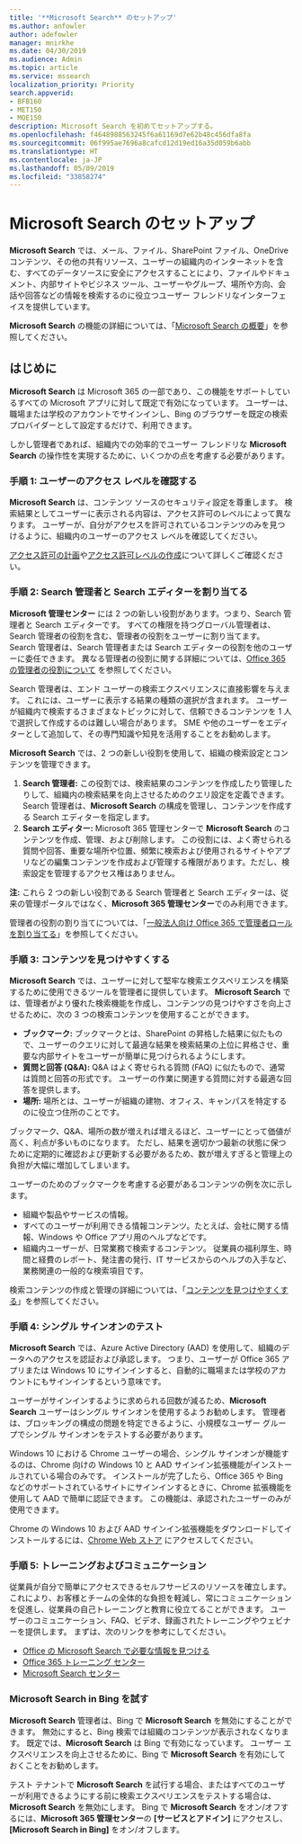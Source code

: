 ```yaml
---
title: '**Microsoft Search** のセットアップ'
ms.author: anfowler
author: adefowler
manager: mnirkhe
ms.date: 04/30/2019
ms.audience: Admin
ms.topic: article
ms.service: mssearch
localization_priority: Priority
search.appverid:
- BFB160
- MET150
- MOE150
description: Microsoft Search を初めてセットアップする。
ms.openlocfilehash: f4648988563245f6a61169d7e62b48c456dfa8fa
ms.sourcegitcommit: 06f995ae7696a8cafcd12d19ed16a35d059b6abb
ms.translationtype: HT
ms.contentlocale: ja-JP
ms.lasthandoff: 05/09/2019
ms.locfileid: "33858274"
---
```

# <a name="set-up-microsoft-search"></a>Microsoft Search のセットアップ

**Microsoft Search** では、メール、ファイル、SharePoint ファイル、OneDrive コンテンツ、その他の共有リソース、ユーザーの組織内のインターネットを含む、すべてのデータソースに安全にアクセスすることにより、ファイルやドキュメント、内部サイトやビジネス ツール、ユーザーやグループ、場所や方向、会話や回答などの情報を検索するのに役立つユーザー フレンドリなインターフェイスを提供しています。

**Microsoft Search** の機能の詳細については、「[Microsoft Search の概要](overview-microsoft-search.md)」を参照してください。

## <a name="get-started"></a>はじめに

**Microsoft Search** は Microsoft 365 の一部であり、この機能をサポートしているすべての Microsoft アプリに対して既定で有効になっています。 ユーザーは、職場または学校のアカウントでサインインし、Bing のブラウザーを既定の検索プロバイダーとして設定するだけで、利用できます。

しかし管理者であれば、組織内での効率的でユーザー フレンドリな **Microsoft Search** の操作性を実現するために、いくつかの点を考慮する必要があります。

### <a name="step-1-check-access-level-of-your-users"></a>手順 1: ユーザーのアクセス レベルを確認する

**Microsoft Search** は、コンテンツ ソースのセキュリティ設定を尊重します。 検索結果としてユーザーに表示される内容は、アクセス許可のレベルによって異なります。 ユーザーが、自分がアクセスを許可されているコンテンツのみを見つけるように、組織内のユーザーのアクセス レベルを確認してください。

[アクセス許可の計画](https://docs.microsoft.com/ja-JP/sharepoint/plan-your-permissions-strategy)や[アクセス許可レベルの作成](https://docs.microsoft.com/ja-JP/sharepoint/how-to-create-and-edit-permission-levels)について詳しくご確認ください。

### <a name="step-2-assign-search-admin-and-search-editor"></a>手順 2: Search 管理者と Search エディターを割り当てる

**Microsoft 管理センター** には 2 つの新しい役割があります。つまり、Search 管理者と Search エディターです。  すべての権限を持つグローバル管理者は、Search 管理者の役割を含む、管理者の役割をユーザーに割り当てます。 Search 管理者は、Search 管理者または Search エディターの役割を他のユーザーに委任できます。 異なる管理者の役割に関する詳細については、[Office 365 の管理者の役割について](https://docs.microsoft.com/office365/admin/add-users/about-admin-roles?view=o365-worldwide) を参照してください。

Search 管理者は、エンド ユーザーの検索エクスペリエンスに直接影響を与えます。 これには、ユーザーに表示する結果の種類の選択が含まれます。 ユーザーが組織内で検索するさまざまなトピックに対して、信頼できるコンテンツを 1 人で選択して作成するのは難しい場合があります。 SME や他のユーザーをエディターとして追加して、その専門知識や知見を活用することをお勧めします。 

**Microsoft Search** では、2 つの新しい役割を使用して、組織の検索設定とコンテンツを管理できます。
1. **Search 管理者:** この役割では、検索結果のコンテンツを作成したり管理したりして、組織内の検索結果を向上させるためのクエリ設定を定義できます。 Search 管理者は、**Microsoft Search** の構成を管理し、コンテンツを作成する Search エディターを指定します。
2. **Search エディター:** Microsoft 365 管理センターで **Microsoft Search** のコンテンツを作成、管理、および削除します。 この役割には、よく寄せられる質問や回答、重要な場所や位置、頻繁に検索および使用されるサイトやアプリなどの編集コンテンツを作成および管理する権限があります。ただし、検索設定を管理するアクセス権はありません。

**注:** これら 2 つの新しい役割である Search 管理者と Search エディターは、従来の管理ポータルではなく、**Microsoft 365 管理センター**でのみ利用できます。

管理者の役割の割り当てについては、「[一般法人向け Office 365 で管理者ロールを割り当てる](https://docs.microsoft.com/en-us/office365/admin/add-users/assign-admin-roles?view=o365-worldwide)」を参照してください。

### <a name="step-3-make-content-easy-to-find"></a>手順 3: コンテンツを見つけやすくする 

**Microsoft Search** では、ユーザーに対して堅牢な検索エクスペリエンスを構築するために使用できるツールを管理者に提供しています。 **Microsoft Search** では、管理者がより優れた検索機能を作成し、コンテンツの見つけやすさを向上させるために、次の 3 つの検索コンテンツを使用することができます。
- **ブックマーク:** ブックマークとは、SharePoint の昇格した結果に似たもので、ユーザーのクエリに対して最適な結果を検索結果の上位に昇格させ、重要な内部サイトをユーザーが簡単に見つけられるようにします。 
- **質問と回答 (Q&A):** Q&A はよく寄せられる質問 (FAQ) に似たもので、通常は質問と回答の形式です。 ユーザーの作業に関連する質問に対する最適な回答を提供します。
- **場所:** 場所とは、ユーザーが組織の建物、オフィス、キャンパスを特定するのに役立つ住所のことです。 

ブックマーク、Q&A、場所の数が増えれば増えるほど、ユーザーにとって価値が高く、利点が多いものになります。 ただし、結果を適切かつ最新の状態に保つために定期的に確認および更新する必要があるため、数が増えすぎると管理上の負担が大幅に増加してしまいます。

ユーザーのためのブックマークを考慮する必要があるコンテンツの例を次に示します。
- 組織や製品やサービスの情報。
- すべてのユーザーが利用できる情報コンテンツ。たとえば、会社に関する情報、Windows や Office アプリ用のヘルプなどです。 
- 組織内ユーザーが、日常業務で検索するコンテンツ。 従業員の福利厚生、時間と経費のレポート、発注書の発行、IT サービスからのヘルプの入手など、業務関連の一般的な検索項目です。 

検索コンテンツの作成と管理の詳細については、「[コンテンツを見つけやすくする](make-content-easy-to-find.md)」を参照してください。

### <a name="step-4-test-single-sign-on"></a>手順 4: シングル サインオンのテスト
**Microsoft Search** では、Azure Active Directory (AAD) を使用して、組織のデータへのアクセスを認証および承認します。  つまり、ユーザーが Office 365 アプリまたは Windows 10 にサインインすると、自動的に職場または学校のアカウントにもサインインするという意味です。

ユーザーがサインインするように求められる回数が減るため、**Microsoft Search** ユーザーはシングル サインオンを使用するようお勧めします。 管理者は、ブロッキングの構成の問題を特定できるように、小規模なユーザー グループでシングル サインオンをテストする必要があります。 

Windows 10 における Chrome ユーザーの場合、シングル サインオンが機能するのは、Chrome 向けの Windows 10 と AAD サインイン拡張機能がインストールされている場合のみです。 インストールが完了したら、Office 365 や Bing などのサポートされているサイトにサインインするときに、Chrome 拡張機能を使用して AAD で簡単に認証できます。 この機能は、承認されたユーザーのみが使用できます。 

Chrome の Windows 10 および AAD サインイン拡張機能をダウンロードしてインストールするには、[Chrome Web ストア](https://go.microsoft.com/fwlink/?linkid=2090961) にアクセスしてください。

### <a name="step-5-training-and-communication"></a>手順 5: トレーニングおよびコミュニケーション
従業員が自分で簡単にアクセスできるセルフサービスのリソースを確立します。 これにより、お客様とチームの全体的な負担を軽減し、常にコミュニケーションを促進し、従業員の自己トレーニングと教育に役立てることができます。 ユーザーのコミュニケーション、FAQ、ビデオ、録画されたトレーニングやウェビナーを提供します。 まずは、次のリンクを参考にしてください。
- [Office の Microsoft Search で必要な情報を見つける](https://support.office.com/article/find-what-you-need-with-microsoft-search-in-office-2457d4d8-48a8-4ad4-ab89-5a0657aa8446?ui=en-US&rs=en-US&ad=US)
- [Office 365 トレーニング センター](https://support.office.com/office-training-center)
- 
  [Microsoft Search センター](https://support.office.com/en-us/article/-working-title-microsoft-search-center-b8bf5a2c-7515-40a9-9a6a-b8ed382c86bc?ui=en-US&rs=en-US&ad=US)

### <a name="trying-out-microsoft-search-in-bing"></a>**Microsoft Search** in Bing を試す 
**Microsoft Search** 管理者は、Bing で **Microsoft Search** を無効にすることができます。 無効にすると、Bing 検索では組織のコンテンツが表示されなくなります。 既定では、**Microsoft Search** は Bing で有効になっています。 ユーザー エクスペリエンスを向上させるために、Bing で **Microsoft Search** を有効にしておくことをお勧めします。 

テスト テナントで **Microsoft Search** を試行する場合、またはすべてのユーザーが利用できるようにする前に検索エクスペリエンスをテストする場合は、**Microsoft Search** を無効にします。
Bing で **Microsoft Search** をオン/オフするには、**Microsoft 365 管理センター**の **[サービスとアドイン]** にアクセスし、**[Microsoft Search in Bing]** をオン/オフします。
